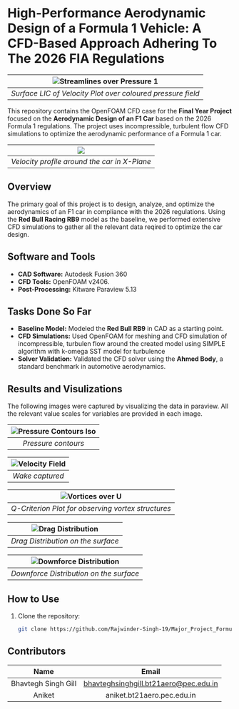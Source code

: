 # High-Performance Aerodynamic Design of a Formula 1 Vehicle: A CFD-Based Approach Adhering To The 2026 FIA Regulations
| ![Streamlines over Pressure 1](https://github.com/user-attachments/assets/c47a8cdd-3003-4411-9ca2-6b7f634a20ad) |
|:-:|
| *Surface LIC of Velocity Plot over coloured pressure field* |


This repository contains the OpenFOAM CFD case for the **Final Year Project** focused on the **Aerodynamic Design of an F1 Car** based on the 2026 Formula 1 regulations. The project uses incompressible, turbulent flow CFD simulations to optimize the aerodynamic performance of a Formula 1 car.

| ![](https://github.com/user-attachments/assets/2b26a115-239d-4f33-b0b4-28a034808eab) |
|:--:| 
| *Velocity profile around the car in X-Plane* |

## Overview  

The primary goal of this project is to design, analyze, and optimize the aerodynamics of an F1 car in compliance with the 2026 regulations. Using the **Red Bull Racing RB9** model as the baseline, we performed extensive CFD simulations to gather all the relevant data reqired to optimize the car design.  

## Software and Tools  

- **CAD Software:** Autodesk Fusion 360  
- **CFD Tools:** OpenFOAM v2406.  
- **Post-Processing:** Kitware Paraview 5.13

## Tasks Done So Far  

- **Baseline Model:** Modeled the **Red Bull RB9** in CAD as a starting point.  
- **CFD Simulations:** Used OpenFOAM for meshing and CFD simulation of incompressible, turbulen flow around the created model using SIMPLE algorithm with k-omega SST model for turbulence  
- **Solver Validation:** Validated the CFD solver using the **Ahmed Body**, a standard benchmark in automotive aerodynamics. 

## Results and Visulizations
The following images were captured by visualizing the data in paraview. All the relevant value scales for variables are provided in each image.

| ![Pressure Contours Iso](https://github.com/user-attachments/assets/4453661a-3595-451d-82c3-3442003376d7) |
|:--:| 
| *Pressure contours* |

| ![Velocity Field](https://github.com/user-attachments/assets/7f3dc432-cde3-4f13-9514-5333e085dc00) |
|:--:| 
| *Wake captured* |

| ![Vortices over U](https://github.com/user-attachments/assets/8727bd1f-0646-4fe5-b7da-0cb5a694073f) |
|:--:| 
| *Q-Criterion Plot for observing vortex structures* |

| ![Drag Distribution](https://github.com/user-attachments/assets/b6b512ff-8a7d-4d22-82b6-4fa0a24d15df) |
|:--:| 
| *Drag Distribution on the surface* |

| ![Downforce Distribution](https://github.com/user-attachments/assets/ce56513f-f1cc-468e-8395-e3e70d2e4be3) |
|:--:| 
| *Downforce Distribution on the surface* |

## How to Use  

1. Clone the repository:  
   ```bash  
   git clone https://github.com/Rajwinder-Singh-19/Major_Project_Formula1_Aerodynamics.git

## Contributors

| Name | Email |
| :---: | :---: |
| Bhavtegh Singh Gill | bhavteghsinghgill.bt21aero@pec.edu.in |
| Aniket | aniket.bt21aero.pec.edu.in |
